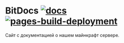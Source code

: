 # BitDocs [![docs](https://github.com/IBit-mc-server/BitDocs/actions/workflows/docs.yml/badge.svg)](https://github.com/IBit-mc-server/BitDocs/actions/workflows/docs.yml) [![pages-build-deployment](https://github.com/IBit-mc-server/BitDocs/actions/workflows/pages/pages-build-deployment/badge.svg?branch=gh-pages)](https://github.com/IBit-mc-server/BitDocs/actions/workflows/pages/pages-build-deployment)

Сайт с документацией о нашем майнкрафт сервере.
